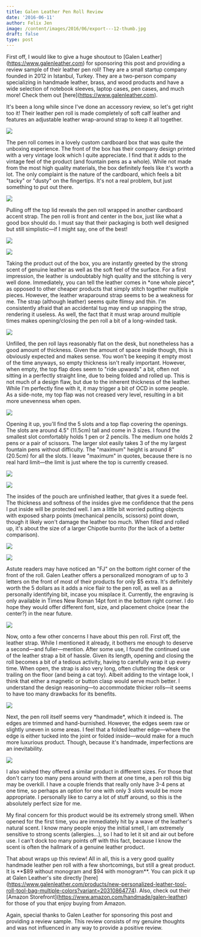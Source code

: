 ```yaml
---
title: Galen Leather Pen Roll Review
date: '2016-06-11'
author: Felix Jen
image: /content/images/2016/06/export---12-thumb.jpg
draft: false
type: post
---
```

First off, I would like to give a huge shoutout to \[Galen Leather](https://www.galenleather.com) for sponsoring this post and providing a review sample of their leather pen roll! They are a small startup company founded in 2012 in Istanbul, Turkey. They are a two-person company specializing in handmade leather, brass, and wood products and have a wide selection of notebook sleeves, laptop cases, pen cases, and much more! Check them out \[here](https://www.galenleather.com).



It's been a long while since I've done an accessory review, so let's get right too it! Their leather pen roll is made completely of soft calf leather and features an adjustable leather wrap-around strap to keep it all together. 



![](/content/images/2016/06/IMG_1311-2.jpg)



The pen roll comes in a lovely custom cardboard box that was quite the unboxing experience. The front of the box has their company design printed with a very vintage look which I quite appreciate. I find that it adds to the vintage feel of the product (and fountain pens as a whole). While not made from the most high quality materials, the box definitely feels like it's worth a lot. The only complaint is the nature of the cardboard, which feels a bit "tacky" or "dusty" on the fingertips. It's not a real problem, but just something to put out there.



![](/content/images/2016/06/export---2-2.jpg)



Pulling off the top lid reveals the pen roll wrapped in another cardboard accent strap. The pen roll is front and center in the box, just like what a good box should do. I must say that their packaging is both well designed but still simplistic—if I might say, one of the best!



![](/content/images/2016/06/export---15-2.jpg)



![](/content/images/2016/06/export---12-2.jpg)



Taking the product out of the box, you are instantly greeted by the strong scent of genuine leather as well as the soft feel of the surface. For a first impression, the leather is undoubtably high quality and the stitching is very well done. Immediately, you can tell the leather comes in \*one whole piece\*, as opposed to other cheaper products that simply stitch together multiple pieces. However, the leather wraparound strap seems to be a weakness for me. The strap (although leather) seems quite flimsy and thin. I'm consistently afraid that an accidental tug may end up snapping the strap, rendering it useless. As well, the fact that it must wrap around multiple times makes opening/closing the pen roll a bit of a long-winded task. 



![](/content/images/2016/06/IMG_1313-2.jpg)



Unfilled, the pen roll lays reasonably flat on the desk, but nonetheless has a good amount of thickness. Given the amount of space inside though, this is obviously expected and makes sense. You won't be keeping it empty most of the time anyways, so empty thickness isn't really important. However, when empty, the top flap does seem to "ride upwards" a bit, often not sitting in a perfectly straight line, due to being folded and rolled up. This is not much of a design flaw, but due to the inherent thickness of the leather. While I'm perfectly fine with it, it may trigger a bit of OCD in some people. As a side-note, my top flap was not creased very level, resulting in a bit more unevenness when open.



![](/content/images/2016/06/IMG_1315-2.jpg)



Opening it up, you'll find the 5 slots and a top flap covering the openings. The slots are around 4.5" (11.5cm) tall and come in 3 sizes. I found the smallest slot comfortably holds 1 pen or 2 pencils. The medium one holds 2 pens or a pair of scissors. The larger slot easily takes 3 of the my largest fountain pens without difficulty. The "maximum" height is around 8" (20.5cm) for all the slots. I leave "maximum" in quotes, because there is no real hard limit—the limit is just where the top is currently creased.



![](/content/images/2016/06/IMG_1320-2.jpg)



![](/content/images/2016/06/IMG_1326-2.jpg)



The insides of the pouch are unfinished leather, that gives it a suede feel. The thickness and softness of the insides give me confidence that the pens I put inside will be protected well. I am a little bit worried putting objects with exposed sharp points (mechanical pencils, scissors) point down, though it likely won't damage the leather too much. When filled and rolled up, it's about the size of a larger Chipotle burrito (for the lack of a better comparison).



![](/content/images/2016/06/IMG_1343-2.jpg)



![](/content/images/2016/06/IMG_1341-1.jpg)



Astute readers may have noticed an "FJ" on the bottom right corner of the front of the roll. Galen Leather offers a personalized monogram of up to 3 letters on the front of most of their products for only $5 extra. It's definitely worth the 5 dollars as it adds a nice flair to the pen roll, as well as a personally identifying bit, incase you misplace it. Currently, the engraving is only available in Times New Roman 14pt font in the bottom right corner. I do hope they would offer different font, size, and placement choice (near the center?) in the near future. 



![](/content/images/2016/06/IMG_1317-1.jpg)



Now, onto a few other concerns I have about this pen roll. First off, the leather strap. While I mentioned it already, it bothers me enough to deserve a second—and fuller—mention. After some use, I found the continued use of the leather strap a bit of hassle. Given its length, opening and closing the roll becomes a bit of a tedious activity, having to carefully wrap it up every time. When open, the strap is also very long, often cluttering the desk or trailing on the floor (and being a cat toy). Albeit adding to the vintage look, I think that either a magnetic or button clasp would serve much better. I understand the design reasoning—to accommodate thicker rolls—it seems to have too many drawbacks for its benefits. 



![](/content/images/2016/06/IMG_1319-1.jpg)



Next, the pen roll itself seems very \*handmade\*, which it indeed is. The edges are trimmed and hand-burnished. However, the edges seem raw or slightly uneven in some areas. I feel that a folded leather edge—where the edge is either tucked into the joint or folded inside—would make for a much more luxurious product. Though, because it's handmade, imperfections are an inevitability.



![](/content/images/2016/06/IMG_1335-2.jpg)



I also wished they offered a similar product in different sizes. For those that don't carry too many pens around with them at one time, a pen roll this big may be overkill. I have a couple friends that really only have 3-4 pens at one time, so perhaps an option for one with only 3 slots would be more appropriate. I personally like to carry a lot of stuff around, so this is the absolutely perfect size for me.



My final concern for this product would be its extremely strong smell. When opened for the first time, you are immediately hit by a wave of the leather's natural scent. I know many people enjoy the initial smell, I am extremely sensitive to strong scents (allergies...), so I had to let it sit and air out before use. I can't dock too many points off with this fact, because I know the scent is often the hallmark of a genuine leather product. 



That about wraps up this review! All in all, this is a very good quality handmade leather pen roll with a few shortcomings, but still a great product. It is \*\*$89 without monogram and $94 with monogram\*\*. You can pick it up at Galen Leather's site directly \[here](https://www.galenleather.com/products/new-personalized-leather-tool-roll-tool-bag-multiple-colors?variant=20310864774). Also, check out their \[Amazon Storefront](https://www.amazon.com/handmade/galen-leather) for those of you that enjoy buying from Amazon. 



Again, special thanks to Galen Leather for sponsoring this post and providing a review sample. This review consists of my genuine thoughts and was not influenced in any way to provide a positive review.
